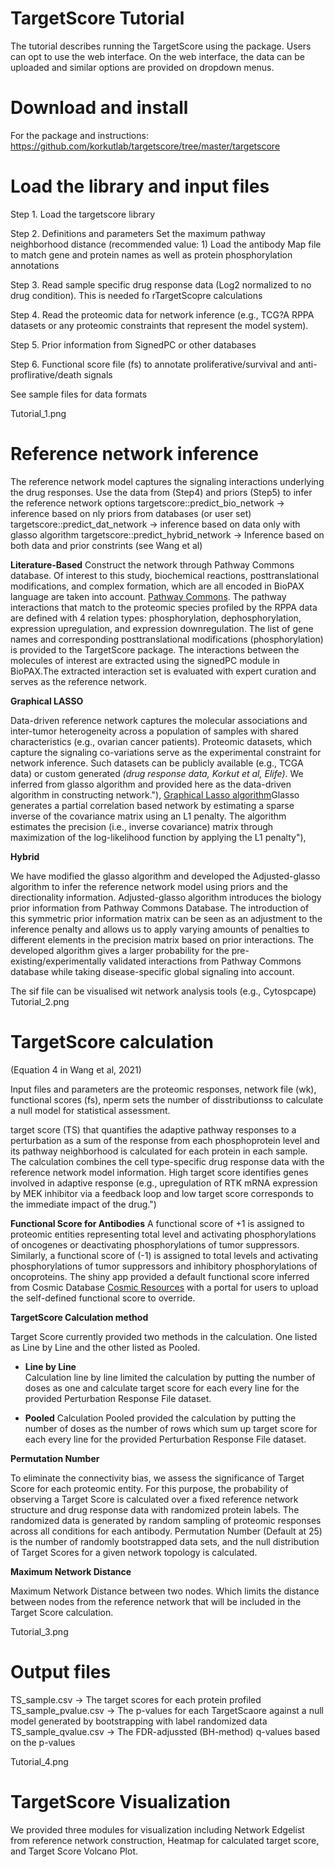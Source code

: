 # TargetScore  Tutorial

The tutorial describes running the TargetScore using the package. Users can opt to use the web interface. On the web interface, the data can be uploaded and similar options are provided on dropdown menus.  

# Download and install
For the package and instructions:
https://github.com/korkutlab/targetscore/tree/master/targetscore

# Load the library and input files

Step 1. Load the targetscore library 

Step 2. Definitions and parameters
 Set the maximum pathway neighborhood distance (recommended value: 1)
 Load the antibody Map file to match gene and protein names as well as protein phosphorylation annotations
 
Step 3. Read sample specific drug response data (Log2 normalized to no drug condition). This is needed fo rTargetScopre calculations

Step 4. Read the proteomic data for network inference (e.g., TCG?A RPPA datasets or any proteomic constraints that represent the model system).

Step 5. Prior information from SignedPC or other databases
 
 
Step 6. Functional score file (fs) to annotate proliferative/survival and anti-proflirative/death signals

See sample files for data formats

Tutorial_1.png

# Reference network inference
The reference network model captures the signaling interactions underlying the drug responses.
Use the data from (Step4) and  priors (Step5) to infer the reference network
options
 targetscore::predict_bio_network -> inference based on nly priors from databases (or user set)
 targetscore::predict_dat_network -> inference based on data only with glasso algorithm
 targetscore::predict_hybrid_network -> Inference based on both data and prior constrints (see Wang et al)
 
 **Literature-Based**
Construct the network through Pathway Commons database. Of interest to this study, biochemical reactions, posttranslational modifications, and complex formation, which are all    encoded in BioPAX language are taken into account. [Pathway Commons](https://www.pathwaycommons.org). The pathway interactions that match to the proteomic species profiled by the RPPA data are defined with 4 relation types: phosphorylation, dephosphorylation, expression upregulation, and expression downregulation. The list of gene names and corresponding posttranslational modifications (phosphorylation) is provided to the TargetScore package. The interactions between the molecules of interest are extracted using the signedPC module in BioPAX.The extracted interaction set is evaluated with expert curation and serves as the reference network.


**Graphical LASSO**

Data-driven reference network captures the molecular associations and inter-tumor heterogeneity across a population of samples with shared characteristics (e.g., ovarian cancer patients). Proteomic datasets, which capture the signaling co-variations serve as the experimental constraint for network inference. Such datasets can be publicly available (e.g., TCGA data) or custom generated _(drug response data, Korkut et al, Elife)_. We inferred from glasso algorithm and provided here as the data-driven algorithm in constructing network."),
 [Graphical Lasso algorithm](http://statweb.stanford.edu/~tibs/ftp/glasso-bio.pdf)Glasso generates a partial correlation based network by estimating a sparse inverse of the covariance matrix using an L1 penalty. The algorithm estimates the precision (i.e., inverse covariance) matrix through maximization of the log-likelihood function by applying the L1 penalty"),

 **Hybrid**

We have modified the glasso algorithm and developed the Adjusted-glasso algorithm to infer the reference network model using priors and the directionality information. Adjusted-glasso algorithm introduces the biology prior information from Pathway Commons Database. The introduction of this symmetric prior information matrix can be seen as an adjustment to the inference penalty and allows us to apply varying amounts of penalties to different elements in the precision matrix based on prior interactions. The developed algorithm gives a larger probability for the pre-existing/experimentally validated interactions from Pathway Commons database while taking disease-specific global signaling into account.

 The sif file can be visualised wit network analysis tools (e.g., Cytospcape)
 Tutorial_2.png
 
 # TargetScore calculation 
 (Equation 4 in Wang et al, 2021)
 
Input files and parameters are the proteomic responses, network file (wk), functional scores (fs), nperm sets the number of disstributionss to calculate a null model for statistical assessment.

target score (TS) that quantifies the adaptive pathway responses to a perturbation as a sum of the response from each phosphoprotein level and its pathway neighborhood is calculated for each protein in each sample. The calculation combines the cell type-specific drug response data with the reference network model information. High target score identifies genes involved in adaptive response (e.g., upregulation of RTK mRNA expression by MEK inhibitor via a feedback loop and low target score corresponds to the immediate impact of the drug.") 

**Functional Score for Antibodies**
A functional score of +1 is assigned to proteomic entities representing total level and activating phosphorylations of oncogenes or deactivating phosphorylations of tumor suppressors. Similarly, a functional score of (-1) is assigned to total levels and activating phosphorylations of tumor suppressors and inhibitory phosphorylations of oncoproteins. The shiny app provided a default functional score inferred from Cosmic Database [Cosmic Resources](https://cancer.sanger.ac.uk/cosmic) with a portal for users to upload the self-defined functional score to override.

**TargetScore Calculation method**

Target Score currently provided two methods in the calculation. One listed as Line by Line and the other listed as Pooled.

* **Line by Line**  
Calculation line by line limited the calculation by putting the number of doses as one and calculate target score for each 
every line for the provided Perturbation Response File dataset.

* **Pooled**
Calculation Pooled provided the calculation by putting the number of doses as the number of rows which sum up target score for each 
every line for the provided Perturbation Response File dataset.

**Permutation Number**

To eliminate the connectivity bias, we assess the significance of Target Score for each proteomic entity. For this purpose, the probability of observing a Target Score is calculated over a fixed reference network structure and drug response data with randomized protein labels. The randomized data is generated by random sampling of proteomic responses across all conditions for each antibody. Permutation Number (Default at 25) is the number of randomly bootstrapped data sets, and the null distribution of Target Scores for a given network topology is calculated.

**Maximum Network Distance**

Maximum Network Distance between two nodes. Which limits the distance between nodes from the reference network that will be included in the Target Score calculation.

 
Tutorial_3.png
 
# Output files
 TS_sample.csv -> The target scores for each protein profiled
 TS_sample_pvalue.csv -> The p-values for each TargetScaore against a null model generated by bootstrapping with label randomized data
 TS_sample_qvalue.csv -> The FDR-adjussted (BH-method) q-values based on the p-values

Tutorial_4.png

# TargetScore Visualization

We provided three modules for visualization including Network Edgelist from reference network construction, Heatmap for calculated target score, and Target Score Volcano Plot.






